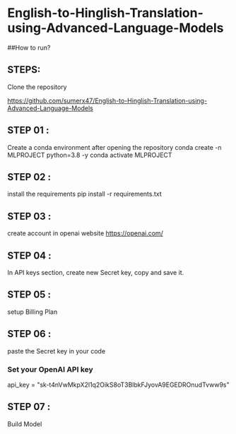 # English-to-Hinglish-Translation-using-Advanced-Language-Models

##How to run?

## STEPS:
Clone the repository

https://github.com/sumerx47/English-to-Hinglish-Translation-using-Advanced-Language-Models

## STEP 01 : 
Create a conda environment after opening the repository
conda create -n MLPROJECT python=3.8 -y
conda activate MLPROJECT

## STEP 02 : 
install the requirements
pip install -r requirements.txt

## STEP 03 : 
create account in openai website
https://openai.com/

## STEP 04 : 
In API keys section, create new Secret key, copy and save it.

## STEP 05 : 
setup Billing Plan

## STEP 06 : 
paste the Secret key in your code
### Set your OpenAI API key
api_key = "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"

## STEP 07 : 
Build Model 
